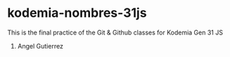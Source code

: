 # kodemia-nombres-31js
This is the final practice of the Git &amp; Github classes for Kodemia Gen 31 JS

1. Angel Gutierrez
